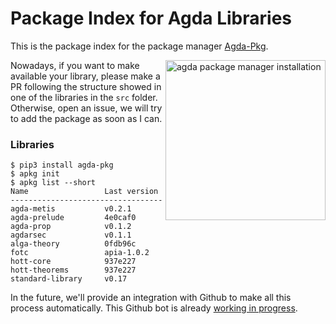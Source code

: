 # Package Index for Agda Libraries

This is the package index for the package manager [Agda-Pkg](http://github.com/apkgbot/agda-pkg).


<img src="https://github.com/apkgbot/agda-pkg/raw/master/assets/installation.gif"
 alt="agda package manager installation" width=256 align="right" />
  

Nowadays, if you want to make available your library, please
make a PR following the structure showed in one of the libraries in the `src` folder.
Otherwise, open an issue, we will try to add the package as soon as I can.

### Libraries

```
$ pip3 install agda-pkg
$ apkg init
$ apkg list --short
Name                 Last version 
----------------------------------
agda-metis           v0.2.1       
agda-prelude         4e0caf0      
agda-prop            v0.1.2       
agdarsec             v0.1.1       
alga-theory          0fdb96c      
fotc                 apia-1.0.2   
hott-core            937e227      
hott-theorems        937e227      
standard-library     v0.17        
```

In the future, we'll provide an integration with Github to make
all this process automatically. This Github bot is already
[working in progress](https://github.com/jonaprieto/agda-pkg-server).
